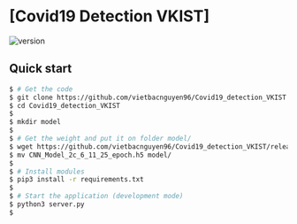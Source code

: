 # [Covid19 Detection VKIST]

![version](https://img.shields.io/badge/version-1.0.1-blue.svg) 
 
## Quick start

```bash
$ # Get the code
$ git clone https://github.com/vietbacnguyen96/Covid19_detection_VKIST.git
$ cd Covid19_detection_VKIST
$ 
$ mkdir model
$ 
$ # Get the weight and put it on folder model/
$ wget https://github.com/vietbacnguyen96/Covid19_detection_VKIST/releases/download/v1.0.0/CNN_Model_2c_6_11_25_epoch.h5
$ mv CNN_Model_2c_6_11_25_epoch.h5 model/
$
$ # Install modules
$ pip3 install -r requirements.txt
$
$ # Start the application (development mode)
$ python3 server.py
$
```
